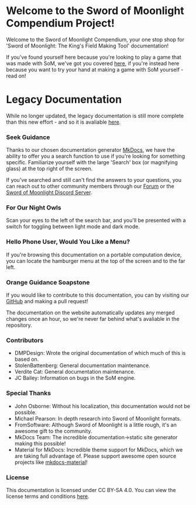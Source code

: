 # Welcome to the Sword of Moonlight Compendium Project!
Welcome to the Sword of Moonlight Compendium, your one stop shop for 'Sword of Moonlight: The King's Field Making Tool' documentation!

If you've found yourself here because you're looking to play a game that was made with SoM, we've got you covered [here](game/install-games.md), if you're instead here because you want to try your hand at making a game with SoM yourself - read on!

# Legacy Documentation
While no longer updated, the legacy documentation is still more complete than this new effort - and so it is avaliable [here](https://doc.swordofmoonlight.com/old/).

### Seek Guidance
Thanks to our chosen documentation generator [MkDocs](https://www.mkdocs.org/), we have the ability to offer you a search function to use if you're looking for something specific. Familiarize yourself with the large 'Search' box (or magnifying glass) at the top right of the screen.

If you've searched and still can't find the answers to your questions, you can reach out to other community members through our [Forum](https://forum.swordofmoonlight.com) or the [Sword of Moonlight Discord Server](https://discord.gg/66CQdB738d).

### For Our Night Owls
Scan your eyes to the left of the search bar, and you'll be presented with a switch for toggling between light mode and dark mode.

### Hello Phone User, Would You Like a Menu?
If you're browsing this documentation on a portable computation device, you can locate the hamburger menu at the top of the screen and to the far left.

### Orange Guidance Soapstone
If you would like to contribute to this documentation, you can by visiting our [GitHub](https://github.com/Sword-of-Moonlight/docs-of-moonlight) and making a pull request!

The documentation on the website automatically updates any merged changes once an hour, so we're never far behind what's avaliable in the repository.

### Contributors
- DMPDesign: Wrote the original documentation of which much of this is based on.
- StolenBattenberg: General documentation maintenance.
- Verdite Cat: General documentation maintenance.
- JC Bailey: Information on bugs in the SoM engine.

### Special Thanks
- John Osborne: Without his localization, this documentation would not be possible.
- Michael Pearson: In depth research into Sword of Moonlight formats.
- FromSoftware: Although Sword of Moonlight is a little rough, it's an awesome gift to the community.
- MkDocs Team: The incredible documentation->static site generator making this possible!
- Material for MkDocs: Incredible theme support for MkDocs, which we are taking full advantage of. Please support awesome open source projects like [mkdocs-material](https://squidfunk.github.io/mkdocs-material)!

### License
This documentation is licensed under CC BY-SA 4.0. You can view the license terms and conditions [here](https://creativecommons.org/licenses/by-sa/4.0/).
